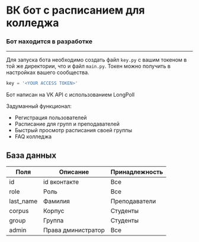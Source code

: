 # ВК бот с расписанием для колледжа

### Бот находится в разработке
------------------------------

Для запуска бота необходимо создать файл `key.py` c вашим токеном в той же директории, что и файл `main.py`. 
Токен можно получить в настройках вашего сообщества.
```py
key = '<YOUR ACCESS TOKEN>'
```

Бот написан на VK API с использованием LongPoll

Задуманный функционал:
- Регистрация пользователей
- Расписание для групп и преподавателей
- Быстрый просмотр расписания своей группы
- FAQ колледжа

База данных
-------

Поля       |    Описание         |   Принадлежность  |
-----------|---------------------|-------------------|
id         |  id вконтакте       | Все               |
role       |  Роль               | Все               |
last_name  |  Фамилия            | Преподаватели     |
corpus     |  Корпус             | Студенты          |
group      |  Группа             | Студенты          |
admin      |  Права дминистратор | Все               |

